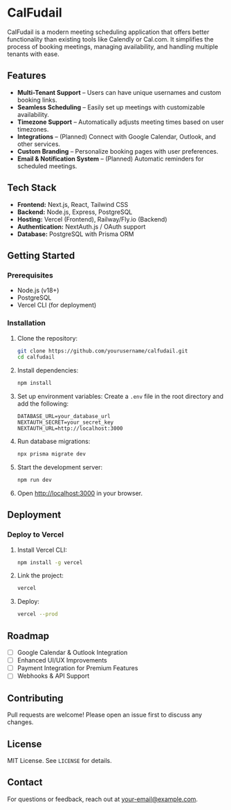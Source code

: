 # CalFudail

CalFudail is a modern meeting scheduling application that offers better functionality than existing tools like Calendly or Cal.com. It simplifies the process of booking meetings, managing availability, and handling multiple tenants with ease.

## Features

- **Multi-Tenant Support** – Users can have unique usernames and custom booking links.
- **Seamless Scheduling** – Easily set up meetings with customizable availability.
- **Timezone Support** – Automatically adjusts meeting times based on user timezones.
- **Integrations** – (Planned) Connect with Google Calendar, Outlook, and other services.
- **Custom Branding** – Personalize booking pages with user preferences.
- **Email & Notification System** – (Planned) Automatic reminders for scheduled meetings.

## Tech Stack

- **Frontend:** Next.js, React, Tailwind CSS
- **Backend:** Node.js, Express, PostgreSQL
- **Hosting:** Vercel (Frontend), Railway/Fly.io (Backend)
- **Authentication:** NextAuth.js / OAuth support
- **Database:** PostgreSQL with Prisma ORM

## Getting Started

### Prerequisites
- Node.js (v18+)
- PostgreSQL
- Vercel CLI (for deployment)

### Installation

1. Clone the repository:
   ```sh
   git clone https://github.com/yourusername/calfudail.git
   cd calfudail
   ```

2. Install dependencies:
   ```sh
   npm install
   ```

3. Set up environment variables:
   Create a `.env` file in the root directory and add the following:
   ```env
   DATABASE_URL=your_database_url
   NEXTAUTH_SECRET=your_secret_key
   NEXTAUTH_URL=http://localhost:3000
   ```

4. Run database migrations:
   ```sh
   npx prisma migrate dev
   ```

5. Start the development server:
   ```sh
   npm run dev
   ```

6. Open [http://localhost:3000](http://localhost:3000) in your browser.

## Deployment

### Deploy to Vercel
1. Install Vercel CLI:
   ```sh
   npm install -g vercel
   ```
2. Link the project:
   ```sh
   vercel
   ```
3. Deploy:
   ```sh
   vercel --prod
   ```

## Roadmap
- [ ] Google Calendar & Outlook Integration
- [ ] Enhanced UI/UX Improvements
- [ ] Payment Integration for Premium Features
- [ ] Webhooks & API Support

## Contributing
Pull requests are welcome! Please open an issue first to discuss any changes.

## License
MIT License. See `LICENSE` for details.

## Contact
For questions or feedback, reach out at [your-email@example.com](mailto:your-email@example.com).